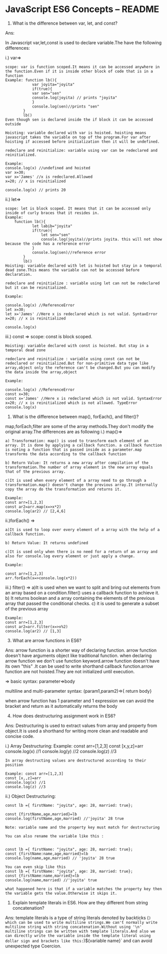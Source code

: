 # JavaScript ES6 Concepts – README

1) What is the difference between var, let, and const?

Ans:

In Javascript var,let,const is used to declare variable.The have the following differences:

i.) var=>

    scope: var is function scoped.It means it can be accessed anywhere in the function.Even if it is inside other block of code that is in a function
    Example: function lb(){
                var joyita="joyita"
                if(true){
                var sen="sen"
                console.log(joyita) // prints "joyita"
                }
                console.log(sen)//prints "sen"
            }
            lb()
    Even though sen is declared inside the if block it can be accessed outside

    Hoisting: variable declared with var is hoisted. hoisting means javascript takes the variable on top of the program.For var after hoisting if accessed before initialization then it will be undefined.

    redeclare and reinitialize: variable using var can be redeclared and reinitialized.

    Example:
    console.log(x) //undefined and hoisted
    var x=30;
    var x='James' //x is redeclared.Allowed
    x=20; // x is reinitialized

    console.log(x) // prints 20

ii.) let=>

    scope: let is block scoped. It means that it can be accessed only inside of curly braces that it resides in.
    Example:
        function lb(){
                let labib="joyita"
				if(true){
					let sen="sen"
					console.log(joyita)//prints joyita. this will not show because the code has a reference error
				}
				console.log(sen)//reference error
			}
			lb()
	Hoisting: variable declared with let is hoisted but stay in a temporal dead zone.This means the variable can not be accessed before declaration.
	
	redeclare and reinitialize : variable using let can not be redeclared but it can be reinitialized.
	
	Example:
	
	console.log(x) //ReferenceError
	let x=30;
	let x='James' //Here x is redeclared which is not valid. SyntaxError
	x=20; // x is reinitialized

    console.log(x)
	
iii.) const =>
	scope: const is block scoped.
	
	Hoisting: variable declared with const is hoisted. But stay in a temporal dead zone
	
	redeclare and reinitialize : variable using const can not be redeclared or reinitialized.But for non-primitive data type like array,object only the reference can't be changed.But you can modify the data inside the array,object
	
	Example:
	
	console.log(x) //ReferenceError 
	const x=30; 
	const x='James' //Here x is redeclared which is not valid. SyntaxError
	x=20; // x is reinitialized which is not allowed. TypeError
	console.log(x) 
	
	
1) What is the difference between map(), forEach(), and filter()?

map,forEach,filter are some of the array methods.They don't modify the original array.The differences are as following
i.) map()=>
	
	a) Transformation: map() is used to transform each element of an array. It is done by applying a callback function. a callback function is noting a function that is passed inside as a parameter.map transforms the data according to the callback function
	
	b) Return Value: It returns a new array after compilation of the transformation.The number of array element in the new array equals that of the previous array.
	
	c)It is used when every element of a array need to go through a transformation.map() doesn't change the previous array.It internally copy the array do the transformation and returns it.
	
	Example:
	const arr=[1,2,3]
	const ar2=arr.map(x=>x*2)
	console.log(ar2) // [2,4,6]
	
ii.)forEach() =>

	a)It is used to loop over every element of a array with the help of a callback function.
	
	b) Return Value: It returns undefined
	
	c)It is used only when there is no need for a return of an array and also for console.log every element or just apply a change.
	
	Example:
	
	const arr=[1,2,3]
	arr.forEach(x=>console.log(x*2))
	
iii.) filter() =>
	a)It is used when we want to split and bring out elements from an array based on a condition.filter() uses a callback function to achieve it.
	b) It returns boolean and  a array containing the elements of the previous array that passed the conditional checks.
	c) it is used to generate a subset of the previous array
	
	Example:
	const arr=[1,2,3]
	const ar2=arr.filter(x=>x%2)
    console.log(ar2) // [1,3]

 3) What are arrow functions in ES6?

 Ans: arrow function is a shorter way of declaring function. arrow function doesn't have arguments object like traditional function. when declaring arrow function we don't use function keyword.arrow function doesn't have its own "this" .It can be used to write shorthand callback function.arrow function are not hoisted.They are not initialized until execution.

=>
basic syntax: parameter=>body

multiline and multi-parameter syntax: (param1,param2)=>{ return body}

when arrow function has 1 parameter and 1 expression we can avoid the bracket and return as it automatically returns the body

 4) How does destructuring assignment work in ES6?

Ans: Destructuring is used to extract values from array and property from object.It is used a shorthand for writing more clean and readable and concise code.

i.) Array Destructuring:
    Example: const arr=[1,2,3]
    const [x,y,z]=arr
    console.log(x) //1
    console.log(y) //2
    console.log(z) //3

    In array destructing values are destructured according to their position

    Example: const arr=[1,2,3]
    const [x,,z]=arr
    console.log(x) //1
    console.log(z) //3

ii.) Object Destructuring:

    const lb ={ firstName: "joyita", age: 28, married: true};

    const {firstName,age,married}=lb
    console.log(firstName,age,married) //'joyita' 28 true

    Note: variable name and the property key must match for destructuring

    You can also rename the variable like this :


    const lb ={ firstName: "joyita", age: 28, married: true};
    const {firstName:name,age,married}=lb
    console.log(name,age,married) // 'joyita' 28 true

    You can even skip like this
    const lb ={ firstName: "joyita", age: 28, married: true};
    const {firstName:name,married}=lb
    console.log(name,married) //'joyita' true

    what happened here is that if a variable matches the property key then the variable gets the value.Otherwise it skips it.

1) Explain template literals in ES6. How are they different from string concatenation?

Ans: template literals is a type of string literals denoted by backticks (`) which can be used to write multiline strings.We can't normally write multiline string with string concatenation.Without using '\n' multiline strings can be written with template literals.And also we can directly write the variable inside the template literal using dollar sign and brackets like this:`)${variable name}` and can avoid unexpected type Coercion.

